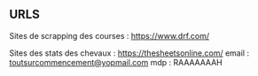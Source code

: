 ## **URLS** 

Sites de scrapping des courses : 
  https://www.drf.com/  
  
Sites des stats des chevaux : 
  https://thesheetsonline.com/
  email : toutsurcommencement@yopmail.com
  mdp : RAAAAAAAH

